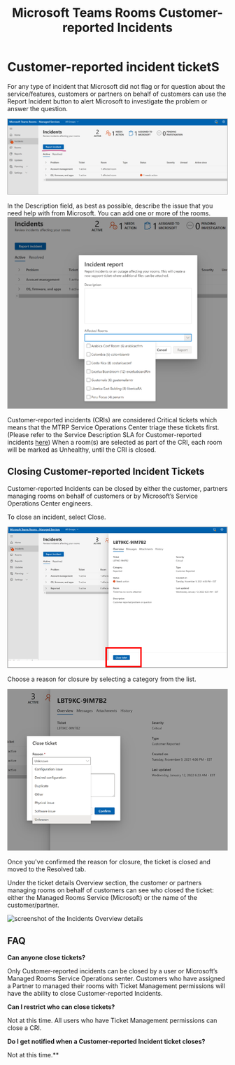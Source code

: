 ﻿---
title: Microsoft Teams Rooms Customer-reported Incidents
ms.author: v-donnahill
manager: serdars
ms.reviewer: dstrome 
ms.topic: article
ms.tgt.pltfrm: cloud
ms.service: msteams
audience: Admin
ms.collection: 
  - M365-collaboration
  - m365initiative-meetings
appliesto: 
  - Microsoft Teams
ms.localizationpriority: medium
search.appverid: MET150
description: Partners/Customers can manually close incidents and ensure accurate reporting of Room health in MTRP.
---

# Customer-reported incident ticketS

For any type of incident that Microsoft did not flag or for question about the service/features, customers or partners on behalf of customers can use the Report Incident button to alert Microsoft to investigate the problem or answer the question.

![screenshot of the Incidents->Report incident](../media/customer-reported-incidents-001.png)

In the Description field, as best as possible, describe the issue that you need help with from Microsoft. You can add one or more of the rooms.
![screenshot of the incident report rooms affected](../media/customer-reported-incidents-002.png)

Customer-reported incidents (CRIs) are considered Critical tickets which means that the MTRP Service Operations Center triage these tickets first.  (Please refer to the Service Description SLA for Customer-reported incidents [here](https://docs.microsoft.com/microsoftteams/rooms/microsoft-teams-rooms-premium)) When a room(s) are selected as part of the CRI, each room will be marked as Unhealthy, until the CRI is closed.

## Closing Customer-reported Incident Tickets

Customer-reported Incidents can be closed by either the customer, partners managing rooms on behalf of customers or by Microsoft’s Service Operations Center engineers. 

To close an incident, select Close. 

![screenshot of the](../media/customer-reported-incidents-003.png)

Choose a reason for closure by selecting a category from the list.

![screenshot of list of reasons for ticket](../media/customer-reported-incidents-004.png)

Once you've confirmed the reason for closure, the ticket is closed and moved to the Resolved tab. 

Under the ticket details Overview section, the customer or partners managing rooms on behalf of customers can see who closed the ticket: either the Managed Rooms Service (Microsoft) or the name of the customer/partner.  

![screenshot of the Incidents Overview details](../media/customer-reported-incidents-005.png)

## FAQ

**Can anyone close tickets?**

Only Customer-reported incidents can be closed by a user or Microsoft’s Managed Rooms Service Operations senter.  Customers who have assigned a Partner to managed their rooms with Ticket Management permissions will have the ability to close Customer-reported Incidents.

**Can I restrict who can close tickets?**

Not at this time. All users who have Ticket Management permissions can close a CRI.

**Do I get notified when a Customer-reported Incident ticket closes?**

Not at this time.**